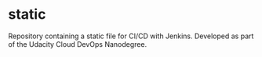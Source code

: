 # static
Repository containing a static file for CI/CD with Jenkins. Developed as part of the Udacity Cloud DevOps Nanodegree.
